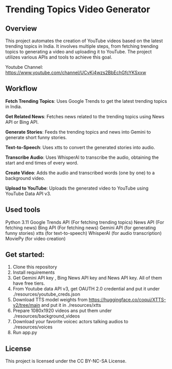 # Trending Topics Video Generator
## Overview
This project automates the creation of YouTube videos based on the latest trending topics in India. It involves multiple steps, from fetching trending topics to generating a video and uploading it to YouTube. The project utilizes various APIs and tools to achieve this goal.

Youtube Channel: https://www.youtube.com/channel/UCvKi4wzs2BbEchGfcYKSxxw

## Workflow
**Fetch Trending Topics**: Uses Google Trends to get the latest trending topics in India.

**Get Related News**: Fetches news related to the trending topics using News API or Bing API.

**Generate Stories**: Feeds the trending topics and news into Gemini to generate short funny stories.

**Text-to-Speech**: Uses xtts to convert the generated stories into audio.

**Transcribe Audio**: Uses WhisperAI to transcribe the audio, obtaining the start and end times of every word.

**Create Video**: Adds the audio and transcribed words (one by one) to a background video.

**Upload to YouTube**: Uploads the generated video to YouTube using YouTube Data API v3.


## Used tools
Python 3.11
Google Trends API (For fetching trending topics)
News API (For fetching news)
Bing API (For fetching news)
Gemini API (for generating funny stories)
xtts (for text-to-speech)
WhisperAI (for audio transcription)
MoviePy (for video creation)

## Get started:

1. Clone this repository
2. Install requirements
3. Get Gemini API key , Bing News API key and News API key. All of them have free tiers.
4. From Youtube data API v3, get OAUTH 2.0 credential and put it under ./resources/youtube_creds.json
5. Download TTS model weights from https://huggingface.co/coqui/XTTS-v2/tree/main and put it in ./resources/xtts
6. Prepare 1080x1920 videos ans put them under ./resources/background_videos
7. Download your favorite voicec actors talking audios to ./resources/voices
8. Run app.py

## License
This project is licensed under the CC BY-NC-SA License.

